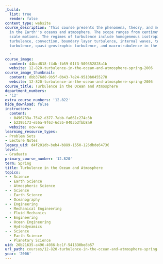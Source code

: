 ```yaml
---
_build:
  list: true
  render: false
content_type: website
course_description: 'This course presents the phenomena, theory, and modeling of turbulence
  in the Earth''s oceans and atmosphere. The scope ranges from centimeter to planetary
  scale motions. The regimes of turbulence include homogeneous isotropic three dimensional
  turbulence, convection, boundary layer turbulence, internal waves, two dimensional
  turbulence, quasi-geostrophic turbulence, and macrotrubulence in the ocean and atmosphere.

  '
course_image:
  content: 44bcd818-f4db-fb59-01f3-509352828a1b
  website: 12-820-turbulence-in-the-ocean-and-atmosphere-spring-2006
course_image_thumbnail:
  content: dbb376d0-9b5f-0b43-7e24-9510b0455278
  website: 12-820-turbulence-in-the-ocean-and-atmosphere-spring-2006
course_title: Turbulence in the Ocean and Atmosphere
department_numbers:
- '12'
extra_course_numbers: '12.822'
hide_download: false
instructors:
  content:
  - 0496733a-7542-d377-7abb-fa661c274c3b
  - b2395173-e56a-9f63-6d55-0403b3fbb8a9
  website: ocw-www
learning_resource_types:
- Problem Sets
- Lecture Notes
legacy_uid: d4f201db-beb4-b889-1550-126dbde64736
level:
- Graduate
primary_course_number: '12.820'
term: Spring
title: Turbulence in the Ocean and Atmosphere
topics:
- - Science
  - Earth Science
  - Atmospheric Science
- - Science
  - Earth Science
  - Oceanography
- - Engineering
  - Mechanical Engineering
  - Fluid Mechanics
- - Engineering
  - Ocean Engineering
  - Hydrodynamics
- - Science
  - Earth Science
  - Planetary Science
uid: 26b21635-a496-4086-bc1f-541330be8b57
url_path: courses/12-820-turbulence-in-the-ocean-and-atmosphere-spring-2006
year: '2006'
---
```

